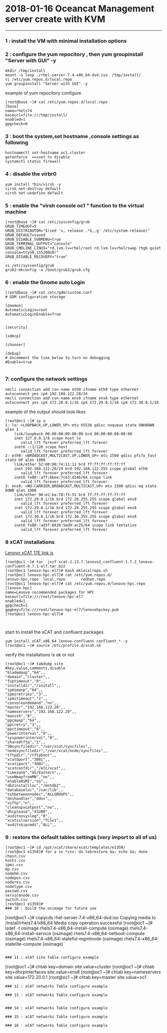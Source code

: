 #  2018-01-16 Oceancat Management server  create with KVM 
---
### 1 : install the VM with minimal installation options 
### 2 : configure the yum repocitory , then yum groupinstall "Server with GUI" -y
```
mkdir /tmp/install
mount -o loop ./rhel-server-7.4-x86_64-dvd.iso  /tmp/install/
vi /etc/yum.repos.d/local.repo
yum groupinstall "Server with GUI" -y

```
example of yum repocitory configure
```
[root@base ~]# cat /etc/yum.repos.d/local.repo
[base]
name=rhels74
baseurl=file:///tmp/install/
enabled=1
gpgcheck=0

```
### 3 : boot the system,set hostname ,console settings as following
```
hostnamectl set-hostname oc1.cluster
getenforce  ===set to disable
systemctl status firewall
```
### 4 : disable the virbr0 
```
yum install *bin/virsh -y
virsh net-destroy default
virsh net-undefine default
```
### 5 : enable the "virsh console oc1 " function to the virtual machine 
```
[root@base ~]# cat /etc/sysconfig/grub
GRUB_TIMEOUT=5
GRUB_DISTRIBUTOR="$(sed 's, release .*$,,g' /etc/system-release)"
GRUB_DEFAULT=saved
GRUB_DISABLE_SUBMENU=true
GRUB_TERMINAL_OUTPUT="console"
GRUB_CMDLINE_LINUX="rd.lvm.lv=rhel/root rd.lvm.lv=rhel/swap rhgb quiet console=ttyS0,115200n8r"
GRUB_DISABLE_RECOVERY="true"

vi /etc/sysconfig/grub
grub2-mkconfig -o /boot/grub2/grub.cfg
```
### 6 : enable the Gnome auto Login 
```
[root@base ~]# cat /etc/gdm/custom.conf
# GDM configuration storage

[daemon]
AutomaticLogin=root
AutomaticLoginEnable=True


[security]

[xdmcp]

[chooser]

[debug]
# Uncomment the line below to turn on debugging
#Enable=true


```
### 7: configure the network settings

```
nmcli connection add con-name eth0 ifname eth0 type ethernet autoconnect yes ip4 192.168.122.20/24
nmcli connection add con-name ens8 ifname ens8 type ethernet autoconnect yes ip4 172.20.0.1/16 ip4 172.29.0.1/16 ip4 172.30.0.1/16

```
 example of the output should look likes
```
[root@oc1 ~]# ip a
1: lo: <LOOPBACK,UP,LOWER_UP> mtu 65536 qdisc noqueue state UNKNOWN qlen 1
    link/loopback 00:00:00:00:00:00 brd 00:00:00:00:00:00
    inet 127.0.0.1/8 scope host lo
       valid_lft forever preferred_lft forever
    inet6 ::1/128 scope host
       valid_lft forever preferred_lft forever
2: eth0: <BROADCAST,MULTICAST,UP,LOWER_UP> mtu 1500 qdisc pfifo_fast state UP qlen 1000
    link/ether 52:00:00:74:11:11 brd ff:ff:ff:ff:ff:ff
    inet 192.168.122.20/24 brd 192.168.122.255 scope global eth0
       valid_lft forever preferred_lft forever
    inet6 fe80::aff:6bee:7ce3:d24b/64 scope link
       valid_lft forever preferred_lft forever
3: ens8: <NO-CARRIER,BROADCAST,MULTICAST,UP> mtu 1500 qdisc mq state DOWN qlen 1000
    link/ether 90:e2:ba:78:f5:55 brd ff:ff:ff:ff:ff:ff
    inet 172.20.0.1/16 brd 172.20.255.255 scope global ens8
       valid_lft forever preferred_lft forever
    inet 172.29.0.1/16 brd 172.29.255.255 scope global ens8
       valid_lft forever preferred_lft forever
    inet 172.30.0.1/16 brd 172.30.255.255 scope global ens8
       valid_lft forever preferred_lft forever
    inet6 fe80::ad3f:8620:5ed9:ac25/64 scope link tentative
       valid_lft forever preferred_lft forever

```
### 8 xCAT installations
[Lenovo xCAT 17E link is ](https://hpc.lenovo.com/downloads/latest/xcat-2.13.7.lenovo2_confluent-1.7.2_lenovo-confluent-0.7.1-el7.tar.bz2https://hpc.lenovo.com/downloads/latest/xcat-2.13.7.lenovo2_confluent-1.7.2_lenovo-confluent-0.7.1-el7.tar.bz2)
```
[root@oc1 ~]# tar  jxvf xcat-2.13.7.lenovo2_confluent-1.7.2_lenovo-confluent-0.7.1-el7.tar.bz2
[root@oc1 lenovo-hpc-el7]# bash mklocalrepo.sh
[root@oc1 lenovo-hpc-el7]# cat /etc/yum.repos.d/
lenovo-hpc.repo  local.repo       redhat.repo
[root@oc1 lenovo-hpc-el7]# cat /etc/yum.repos.d/lenovo-hpc.repo
[lenovo-hpc]
name=Lenovo recommended packages for HPC
baseurl=file:///root/lenovo-hpc-el7
enabled=1
gpgcheck=1
gpgkey=file:///root/lenovo-hpc-el7/lenovohpckey.pub
[root@oc1 lenovo-hpc-el7]#



```
start to install the xCAT and confluent packages

```
yum install xCAT.x86_64 lenovo-confluent confluent_* -y
[root@oc1 ~]# source /etc/profile.d/xcat.sh
```
verify the installations is ok or not 
```
[root@oc1 ~]# tabdump site
#key,value,comments,disable
"blademaxp","64",,
"domain","cluster",,
"fsptimeout","0",,
"installdir","/install",,
"ipmimaxp","64",,
"ipmiretries","3",,
"ipmitimeout","2",,
"consoleondemand","no",,
"master","192.168.122.20",,
"nameservers","192.168.122.20",,
"maxssh","8",,
"ppcmaxp","64",,
"ppcretry","3",,
"ppctimeout","0",,
"powerinterval","0",,
"syspowerinterval","0",,
"sharedtftp","1",,
"SNsyncfiledir","/var/xcat/syncfiles",,
"nodesyncfiledir","/var/xcat/node/syncfiles",,
"tftpdir","/tftpboot",,
"xcatdport","3001",,
"xcatiport","3002",,
"xcatconfdir","/etc/xcat",,
"timezone","US/Eastern",,
"useNmapfromMN","no",,
"enableASMI","no",,
"db2installloc","/mntdb2",,
"databaseloc","/var/lib",,
"sshbetweennodes","ALLGROUPS",,
"dnshandler","ddns",,
"vsftp","n",,
"cleanupxcatpost","no",,
"dhcplease","43200",,
"auditnosyslog","0",,
"xcatsslversion","TLSv1",,
"auditskipcmds","ALL",,

```

### 9 : restore the default tables settings (very import to all of us)
```
[root@oc1 ~]# cd /opt/xcat/share/xcat/templates/e1350/
[root@oc1 e1350]# for a in *csv; do tabrestore $a; echo $a; done
chain.csv
hosts.csv
ipmi.csv
mp.csv
nodehm.csv
nodepos.csv
noderes.csv
nodetype.csv
passwd.csv
servicenode.csv
switch.csv
[root@oc1 e1350]#
### 10 : build the osimage for future use
```
[root@oc1 ~]# copycds rhel-server-7.4-x86_64-dvd.iso
Copying media to /install/rhels7.4/x86_64
Media copy operation successful
[root@oc1 ~]# lsdef -t osimage
rhels7.4-x86_64-install-compute  (osimage)
rhels7.4-x86_64-install-service  (osimage)
rhels7.4-x86_64-netboot-compute  (osimage)
rhels7.4-x86_64-stateful-mgmtnode  (osimage)
rhels7.4-x86_64-statelite-compute  (osimage)
```

### 11 : xCAT site Table configure example
```
[root@oc1 ~]# chtab key=domain site.value=cluster
[root@oc1 ~]# chtab key=dhcpinterfaces site.value=ens8
[root@oc1 ~]# chtab key=nameservers site.value=172.20.0.1
[root@oc1 ~]# chtab key=master site.value=oc1

```
### 12 : xCAT networks Table configure example
```
```
### 13 : xCAT networks Table configure example
```
```

### 14 : xCAT networks Table configure example
```
```
### 15 : xCAT networks Table configure example
```
```
### 16 : xCAT networks Table configure example
```
```
